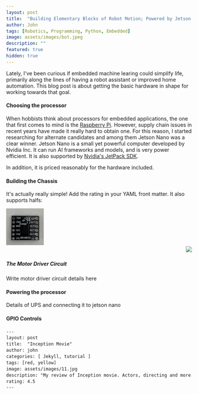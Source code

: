 ```yaml
---
layout: post
title:  "Building Elementary Blocks of Robot Motion; Powered by Jetson Nano "
author: John
tags: [Robotics, Programming, Python, Embedded]
image: assets/images/bot.jpeg
description: ""
featured: true
hidden: true
---
```


Lately, I've been curious if embedded machine learing could simplify life, primarily along the lines of having a robot assistant or improved home automation. This blog post is about getting the basic hardware in shape for working towards that goal.

#### Choosing the processor

When hobbists think about processors for embedded applications, the one that first comes to mind is the <a href="https://www.raspberrypi.com/">Raspberry Pi</a>. However, supply chain issues in recent years have made it really hard to obtain one. For this reason, I started researching for alternate candidates and among them Jetson Nano was a clear winner. Jetson Nano is a small yet powerful computer developed by Nvidia Inc.  It can run AI frameworks and models, and is very power efficient. It is also supported by <a href="https://developer.nvidia.com/embedded/jetpack">Nvidia's JetPack SDK</a>.

In addition, it is priced reasonably for the hardware included. 


#### Building the Chassis

It's actually really simple! Add the rating in your YAML front matter. It also supports halfs:

<div>
<div align="left">
  <img src="assets/images/motor-driver.jpg" height="100" />
</div>
<div align="right">
  <img src="assets/images/breadboard.jpg" height="100" />
</div>  
</div>

##### The Motor Driver Circuit

Write motor driver circuit details here

#### Powering the processor

Details of UPS and connecting it to jetson nano

#### GPIO Controls


```html
---
layout: post
title:  "Inception Movie"
author: john
categories: [ Jekyll, tutorial ]
tags: [red, yellow]
image: assets/images/11.jpg
description: "My review of Inception movie. Actors, directing and more."
rating: 4.5
---
```
